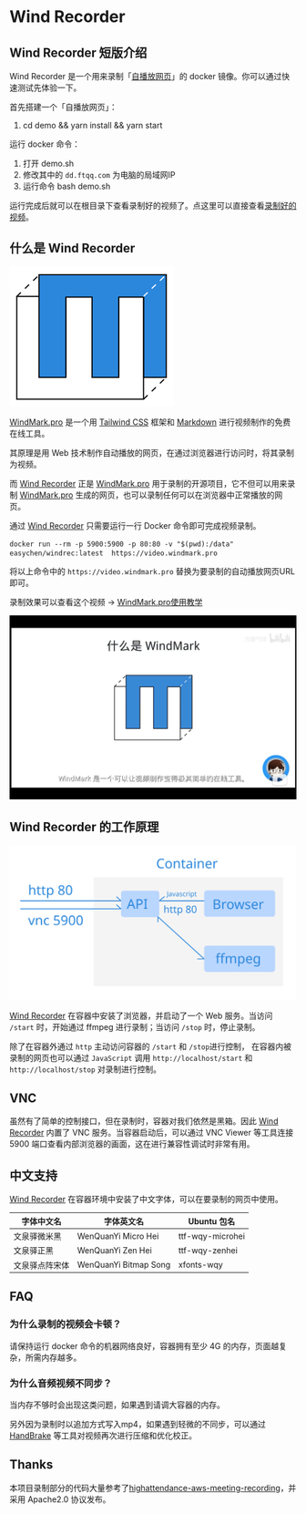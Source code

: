 # Wind Recorder

## Wind Recorder 短版介绍

Wind Recorder 是一个用来录制「[自播放网页](https://github.com/easychen/autoplay-web-specification)」的 docker 镜像。你可以通过快速测试先体验一下。

首先搭建一个「自播放网页」：

1. cd demo && yarn install && yarn start

运行 docker 命令：

1. 打开 demo.sh 
2. 修改其中的 `dd.ftqq.com` 为电脑的局域网IP 
3. 运行命令 bash demo.sh

运行完成后就可以在根目录下查看录制好的视频了。点这里可以直接查看[录制好的视频](demo.mp4)。



## 什么是 Wind Recorder

![](logo.svg) 


[WindMark.pro] 是一个用 [Tailwind CSS](https://tailwindcss.com/) 框架和 [Markdown](https://en.wikipedia.org/wiki/Markdown) 进行视频制作的免费在线工具。

其原理是用 Web 技术制作自动播放的网页，在通过浏览器进行访问时，将其录制为视频。

而 [Wind Recorder] 正是 [WindMark.pro] 用于录制的开源项目，它不但可以用来录制 [WindMark.pro] 生成的网页，也可以录制任何可以在浏览器中正常播放的网页。

通过 [Wind Recorder] 只需要运行一行 Docker 命令即可完成视频录制。

```docker
docker run --rm -p 5900:5900 -p 80:80 -v "$(pwd):/data" easychen/windrec:latest  https://video.windmark.pro
```

将以上命令中的 `https://video.windmark.pro` 替换为要录制的自动播放网页URL即可。

录制效果可以查看这个视频 → [WindMark.pro使用教学](https://www.bilibili.com/video/BV1sb4y167Mh/)

![](/video.cn.png)


## Wind Recorder 的工作原理

![](pic1.svg)

[Wind Recorder] 在容器中安装了浏览器，并启动了一个 Web 服务。当访问 `/start` 时，开始通过 ffmpeg 进行录制；当访问 `/stop` 时，停止录制。

除了在容器外通过 `http` 主动访问容器的 `/start` 和 `/stop`进行控制， 在容器内被录制的网页也可以通过 `JavaScript` 调用 `http://localhost/start` 和 `http://localhost/stop` 对录制进行控制。

## VNC 

虽然有了简单的控制接口，但在录制时，容器对我们依然是黑箱。因此 [Wind Recorder] 内置了 VNC 服务。当容器启动后，可以通过 VNC Viewer 等工具连接 5900 端口查看内部浏览器的画面，这在进行兼容性调试时非常有用。

## 中文支持

[Wind Recorder] 在容器环境中安装了中文字体，可以在要录制的网页中使用。


  字体中文名     |   字体英文名   |   Ubuntu  包名
| --- | --- |--- |
文泉驿微米黑   |         WenQuanYi Micro Hei         |   ttf-wqy-microhei
文泉驿正黑   |         WenQuanYi Zen Hei         |      ttf-wqy-zenhei         
文泉驿点阵宋体   |         WenQuanYi Bitmap Song |    xfonts-wqy

## FAQ

### 为什么录制的视频会卡顿？

请保持运行 docker 命令的机器网络良好，容器拥有至少 4G 的内存，页面越复杂，所需内存越多。

### 为什么音频视频不同步？

当内存不够时会出现这类问题，如果遇到请调大容器的内存。

另外因为录制时以追加方式写入mp4，如果遇到轻微的不同步，可以通过 [HandBrake](https://handbrake.fr/) 等工具对视频再次进行压缩和优化校正。

## Thanks

本项目录制部分的代码大量参考了[highattendance-aws-meeting-recording](https://github.com/banzai-io/highattendance-aws-meeting-recording)，并采用 Apache2.0 协议发布。

[WindMark.pro]: https://windmark.pro
[Wind Recorder]: https://github.com/easychen/windrecorder
